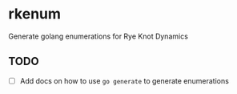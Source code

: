 # rkenum

Generate golang enumerations for Rye Knot Dynamics

## TODO

  * [ ] Add docs on how to use `go generate` to generate enumerations